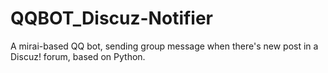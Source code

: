# QQBOT_Discuz-Notifier
 A mirai-based QQ bot, sending group message when there's new post in a Discuz! forum, based on Python.
